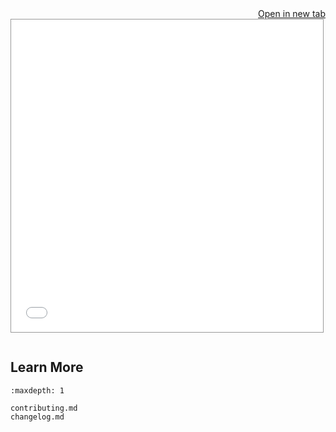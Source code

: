 <a href="./_static/lab/index.html" target="_blank" style="float: right;">
    <i class="fa-solid fa-external-link"></i>
    Open in new tab
</a>

<iframe
    src="./_static/lab/index.html"
    style="width: 99%; border: solid 1px #999; height: 500px"
></iframe>

```{include} ../README.md
```

## Learn More

```{toctree}
:maxdepth: 1

contributing.md
changelog.md
```
